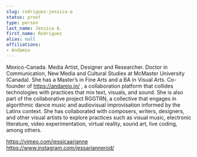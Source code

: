 ```yaml
---
slug: rodriguez-jessica-a
status: proof
type: person
last_name: Jessica A.
first_name: Rodriguez
alias: null
affiliations:
- Andamio
---
```


Mexico-Canada. Media Artist, Designer and Researcher.
Doctor in Communication, New Media and Cultural Studies at McMaster University (Canada). 
She has a Master’s in Fine Arts and a BA in Visual Arts. Co-founder of https://andamio.in/ , 
a collaboration platform that collides technologies with practices that mix text, visuals, and sound. 
She is also part of the collaborative project RGGTRN, a collective that engages in algorithmic dance music and audiovisual improvisation
informed by the Latinx context. She has collaborated with composers, writers, designers, and other visual artists
to explore practices such as visual music, electronic literature, video experimentation, virtual reality, sound art,
live coding, among others.

https://vimeo.com/jessicaarianne
https://www.instagram.com/jessariannerod/
